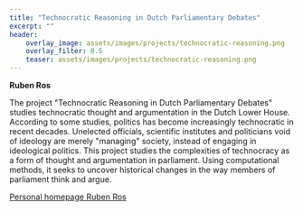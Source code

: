 ```yaml
---
title: "Technocratic Reasoning in Dutch Parliamentary Debates"
excerpt: ""
header:
    overlay_image: assets/images/projects/technocratic-reasoning.png
    overlay_filter: 0.5 
    teaser: assets/images/projects/technocratic-reasoning.png
---
```


__Ruben Ros__

The project "Technocratic Reasoning in Dutch Parliamentary Debates" studies technocratic thought and argumentation in the Dutch Lower House. According to some studies, politics has become increasingly technocratic in recent decades. Unelected officials, scientific institutes and politicians void of ideology are merely "managing" society, instead of engaging in ideological politics. This project studies the complexities of technocracy as a form of thought and argumentation in parliament. Using computational methods, it seeks to uncover historical changes in the way members of parliament think and argue. 

[Personal homepage Ruben Ros](http://www.rubenros.nl)
